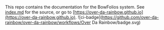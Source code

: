 This repo contains the documentation for the BowFolios system. See [index.md](index.md) for the source, or go to [https://over-da-rainbow.github.io](https://over-da-rainbow.github.io).
![ci-badge](https://github.com/over-da-rainbow/over-da-rainbow/workflows/Over Da Rainbow/badge.svg)
